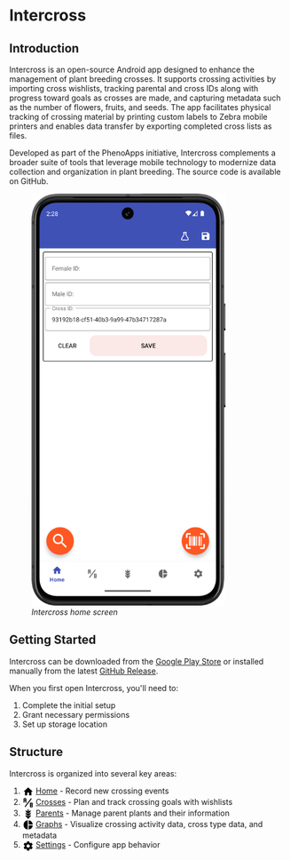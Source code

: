 <link rel="stylesheet" type="text/css" href="_styles/styles.css">

# Intercross

## Introduction

Intercross is an open-source Android app designed to enhance the management of plant breeding crosses. It supports crossing activities by importing cross wishlists, tracking parental and cross IDs along with progress toward goals as crosses are made, and capturing metadata such as the number of flowers, fruits, and seeds. The app facilitates physical tracking of crossing material by printing custom labels to Zebra mobile printers and enables data transfer by exporting completed cross lists as files.

Developed as part of the PhenoApps initiative, Intercross complements a broader suite of tools that leverage mobile technology to modernize data collection and organization in plant breeding. The source code is available on GitHub.


<figure class="image">
    <img class="screenshot" src="_static/images/home_screen.png" width="350px">
    <figcaption><i>Intercross home screen</i></figcaption>
</figure>

## Getting Started

Intercross can be downloaded from the [Google Play Store](https://play.google.com/store/apps/details?id=org.phenoapps.intercross) or installed manually from the latest [GitHub Release](https://github.com/PhenoApps/Intercross/releases).

When you first open Intercross, you'll need to:
1. Complete the initial setup
2. Grant necessary permissions
3. Set up storage location

## Structure

Intercross is organized into several key areas:

1. <a href="home.md"><img style="vertical-align: middle;" src="_static/icons/home.png" width="20px"></a> [Home](home.md) - Record new crossing events
2. <a href="crosses.md"><img style="vertical-align: middle;" src="_static/icons/ab-testing.png" width="20px"></a> [Crosses](crosses.md) - Plan and track crossing goals with wishlists
3. <a href="parents.md"><img style="vertical-align: middle;" src="_static/icons/barley.png" width="20px"></a> [Parents](parents.md) - Manage parent plants and their information
4. <a href="graphs.md"><img style="vertical-align: middle;" src="_static/icons/chart-pie.png" width="20px"></a> [Graphs](graphs.md) - Visualize crossing activity data, cross type data, and metadata
5. <a href="settings.md"><img style="vertical-align: middle;" src="_static/icons/cog.png" width="20px"></a> [Settings](settings.md) - Configure app behavior